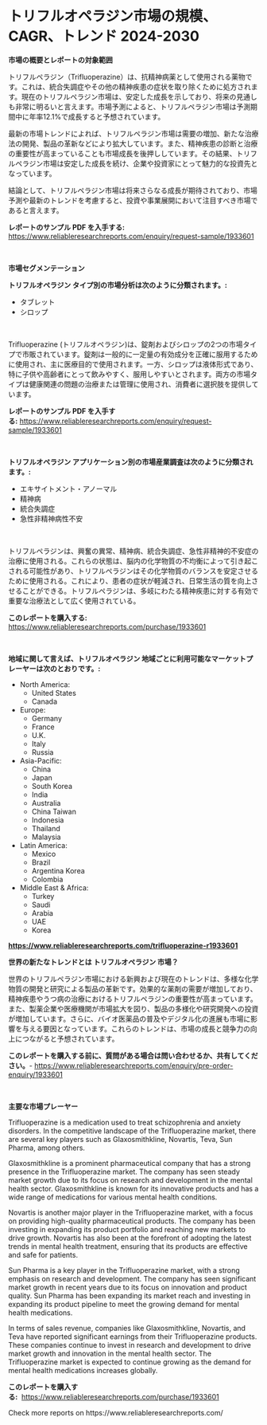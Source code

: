 <p><h1>トリフルオペラジン市場の規模、CAGR、トレンド 2024-2030</h1></p><p><strong>市場の概要とレポートの対象範囲</strong></p>
<p><p>トリフルペラジン（Trifluoperazine）は、抗精神病薬として使用される薬物です。これは、統合失調症やその他の精神疾患の症状を取り除くために処方されます。現在のトリフルペラジン市場は、安定した成長を示しており、将来の見通しも非常に明るいと言えます。市場予測によると、トリフルペラジン市場は予測期間中に年率12.1%で成長すると予想されています。</p><p>最新の市場トレンドによれば、トリフルペラジン市場は需要の増加、新たな治療法の開発、製品の革新などにより拡大しています。また、精神疾患の診断と治療の重要性が高まっていることも市場成長を後押ししています。その結果、トリフルペラジン市場は安定した成長を続け、企業や投資家にとって魅力的な投資先となっています。</p><p>結論として、トリフルペラジン市場は将来さらなる成長が期待されており、市場予測や最新のトレンドを考慮すると、投資や事業展開において注目すべき市場であると言えます。</p></p>
<p><strong>レポートのサンプル PDF を入手する:</strong> <a href="https://www.reliableresearchreports.com/enquiry/request-sample/1933601">https://www.reliableresearchreports.com/enquiry/request-sample/1933601</a></p>
<p>&nbsp;</p>
<p><strong>市場セグメンテーション</strong></p>
<p><strong>トリフルオペラジン タイプ別の市場分析は次のように分類されます。:</strong></p>
<p><ul><li>タブレット</li><li>シロップ</li></ul></p>
<p>&nbsp;</p>
<p><p>Trifluoperazine (トリフルオペラジン)は、錠剤およびシロップの2つの市場タイプで市販されています。錠剤は一般的に一定量の有効成分を正確に服用するために使用され、主に医療目的で使用されます。一方、シロップは液体形式であり、特に子供や高齢者にとって飲みやすく、服用しやすいとされます。両方の市場タイプは健康関連の問題の治療または管理に使用され、消費者に選択肢を提供しています。</p></p>
<p><strong>レポートのサンプル PDF を入手する:</strong>&nbsp;<a href="https://www.reliableresearchreports.com/enquiry/request-sample/1933601">https://www.reliableresearchreports.com/enquiry/request-sample/1933601</a></p>
<p>&nbsp;</p>
<p><strong> トリフルオペラジン アプリケーション別の市場産業調査は次のように分類されます。:</strong></p>
<p><ul><li>エキサイトメント・アノーマル</li><li>精神病</li><li>統合失調症</li><li>急性非精神病性不安</li></ul></p>
<p>&nbsp;</p>
<p><p>トリフルペラジンは、興奮の異常、精神病、統合失調症、急性非精神的不安症の治療に使用される。これらの状態は、脳内の化学物質の不均衡によって引き起こされる可能性があり、トリフルペラジンはその化学物質のバランスを安定させるために使用される。これにより、患者の症状が軽減され、日常生活の質を向上させることができる。トリフルペラジンは、多岐にわたる精神疾患に対する有効で重要な治療法として広く使用されている。</p></p>
<p><strong>このレポートを購入する:</strong>&nbsp; <a href="https://www.reliableresearchreports.com/purchase/1933601">https://www.reliableresearchreports.com/purchase/1933601</a></p>
<p>&nbsp;</p>
<p><strong>地域に関して言えば、トリフルオペラジン 地域ごとに利用可能なマーケットプレーヤーは次のとおりです。:</strong></p>
<p><ul>
    <li>
        North America:
        <ul>
            <li>United States</li>
            <li>Canada</li>
        </ul>
    </li>
    <li>
        Europe:
        <ul>
            <li>Germany</li>
            <li>France</li>
            <li>U.K.</li>
            <li>Italy</li>
            <li>Russia</li>
        </ul>
    </li>
    <li>
        Asia-Pacific:
        <ul>
            <li>China</li>
            <li>Japan</li>
            <li>South Korea</li>
            <li>India</li>
            <li>Australia</li>
            <li>China Taiwan</li>
            <li>Indonesia</li>
            <li>Thailand</li>
            <li>Malaysia</li>
        </ul>
    </li>
    <li>
        Latin America:
        <ul>
            <li>Mexico</li>
            <li>Brazil</li>
            <li>Argentina Korea</li>
            <li>Colombia</li>
        </ul>
    </li>
    <li>
        Middle East & Africa:
        <ul>
            <li>Turkey</li>
            <li>Saudi</li>
            <li>Arabia</li>
            <li>UAE</li>
            <li>Korea</li>
        </ul>
    </li>
    </ul></p>
<p><strong><a href="https://www.reliableresearchreports.com/trifluoperazine-r1933601">https://www.reliableresearchreports.com/trifluoperazine-r1933601</a></strong>&nbsp;</p>
<p><strong>世界の新たなトレンドとは トリフルオペラジン 市場？</strong></p>
<p><p>世界のトリフルペラジン市場における新興および現在のトレンドは、多様な化学物質の開発と研究による製品の革新です。効果的な薬剤の需要が増加しており、精神疾患やうつ病の治療におけるトリフルペラジンの重要性が高まっています。また、製薬企業や医療機関が市場拡大を図り、製品の多様化や研究開発への投資が増加しています。さらに、バイオ医薬品の普及やデジタル化の進展も市場に影響を与える要因となっています。これらのトレンドは、市場の成長と競争力の向上につながると予想されています。</p></p>
<p><strong>このレポートを購入する前に、質問がある場合は問い合わせるか、共有してください。</strong>- <a href="https://www.reliableresearchreports.com/enquiry/pre-order-enquiry/1933601">https://www.reliableresearchreports.com/enquiry/pre-order-enquiry/1933601</a></p>
<p>&nbsp;</p>
<p><strong>主要な市場プレーヤー</strong></p>
<p><p>Trifluoperazine is a medication used to treat schizophrenia and anxiety disorders. In the competitive landscape of the Trifluoperazine market, there are several key players such as Glaxosmithkline, Novartis, Teva, Sun Pharma, among others.</p><p>Glaxosmithkline is a prominent pharmaceutical company that has a strong presence in the Trifluoperazine market. The company has seen steady market growth due to its focus on research and development in the mental health sector. Glaxosmithkline is known for its innovative products and has a wide range of medications for various mental health conditions.</p><p>Novartis is another major player in the Trifluoperazine market, with a focus on providing high-quality pharmaceutical products. The company has been investing in expanding its product portfolio and reaching new markets to drive growth. Novartis has also been at the forefront of adopting the latest trends in mental health treatment, ensuring that its products are effective and safe for patients.</p><p>Sun Pharma is a key player in the Trifluoperazine market, with a strong emphasis on research and development. The company has seen significant market growth in recent years due to its focus on innovation and product quality. Sun Pharma has been expanding its market reach and investing in expanding its product pipeline to meet the growing demand for mental health medications.</p><p>In terms of sales revenue, companies like Glaxosmithkline, Novartis, and Teva have reported significant earnings from their Trifluoperazine products. These companies continue to invest in research and development to drive market growth and innovation in the mental health sector. The Trifluoperazine market is expected to continue growing as the demand for mental health medications increases globally.</p></p>
<p><strong>このレポートを購入する:</strong>&nbsp;&nbsp;<a href="https://www.reliableresearchreports.com/purchase/1933601">https://www.reliableresearchreports.com/purchase/1933601</a></p>
<p>Check more reports on https://www.reliableresearchreports.com/</p>